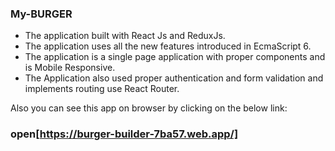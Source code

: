 ### My-BURGER 
 - The application built with React Js and ReduxJs.
 - The application uses all the new features introduced in EcmaScript 6.
 - The application is a single page application with proper components and is Mobile Responsive.
 - The Application also used proper authentication and form validation and implements routing use React Router.

Also you can see this app on browser by clicking on the below link:<br />
### open[https://burger-builder-7ba57.web.app/]



